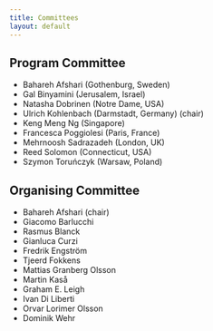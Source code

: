 ```yaml
---
title: Committees
layout: default
---
```


## Program Committee

- Bahareh Afshari (Gothenburg, Sweden)
- Gal Binyamini (Jerusalem, Israel)
- Natasha Dobrinen (Notre Dame, USA)
- Ulrich Kohlenbach (Darmstadt, Germany) (chair)
- Keng Meng Ng (Singapore)
- Francesca Poggiolesi (Paris, France)
- Mehrnoosh Sadrazadeh (London, UK)
- Reed Solomon (Connecticut, USA)
- Szymon Toruńczyk (Warsaw, Poland)

## Organising Committee

- Bahareh Afshari (chair)
- Giacomo Barlucchi
- Rasmus Blanck
- Gianluca Curzi
- Fredrik Engström
- Tjeerd Fokkens
- Mattias Granberg Olsson
- Martin Kaså
- Graham E. Leigh
- Ivan Di Liberti
- Orvar Lorimer Olsson
- Dominik Wehr
